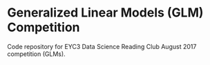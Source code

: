# Generalized Linear Models (GLM) Competition
Code repository for EYC3 Data Science Reading Club August 2017 competition (GLMs).

